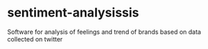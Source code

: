 # sentiment-analysissis
Software for analysis of feelings and trend of brands based on data collected on twitter
